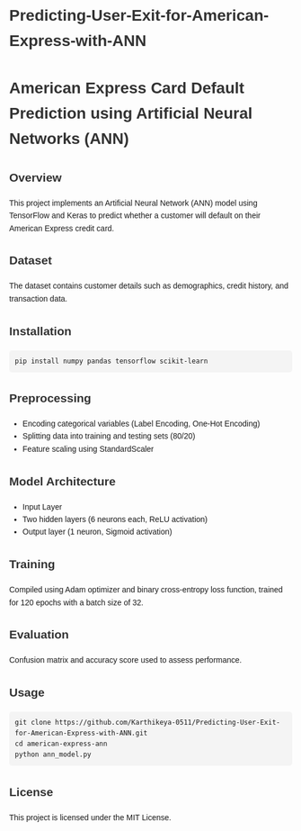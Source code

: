 # Predicting-User-Exit-for-American-Express-with-ANN
<!DOCTYPE html>
<html lang="en">
<head>
    <meta charset="UTF-8">
    <meta name="viewport" content="width=device-width, initial-scale=1.0">
    <title>American Express Card Default Prediction</title>
    <style>
        body {
            font-family: Arial, sans-serif;
            margin: 40px;
            line-height: 1.6;
        }
        h1, h2 {
            color: #333;
        }
        code {
            background: #f4f4f4;
            padding: 5px;
            border-radius: 5px;
        }
        pre {
            background: #f4f4f4;
            padding: 10px;
            border-radius: 5px;
            overflow-x: auto;
        }
    </style>
</head>
<body>
    <h1>American Express Card Default Prediction using Artificial Neural Networks (ANN)</h1>
    
<h2>Overview</h2>
    <p>This project implements an Artificial Neural Network (ANN) model using TensorFlow and Keras to predict whether a customer will default on their American Express credit card.</p>
    
<h2>Dataset</h2>
    <p>The dataset contains customer details such as demographics, credit history, and transaction data.</p>
    
<h2>Installation</h2>
    <pre><code>pip install numpy pandas tensorflow scikit-learn</code></pre>
    
<h2>Preprocessing</h2>
    <ul>
        <li>Encoding categorical variables (Label Encoding, One-Hot Encoding)</li>
        <li>Splitting data into training and testing sets (80/20)</li>
        <li>Feature scaling using StandardScaler</li>
    </ul>
    
<h2>Model Architecture</h2>
    <ul>
        <li>Input Layer</li>
        <li>Two hidden layers (6 neurons each, ReLU activation)</li>
        <li>Output layer (1 neuron, Sigmoid activation)</li>
    </ul>
    
<h2>Training</h2>
    <p>Compiled using Adam optimizer and binary cross-entropy loss function, trained for 120 epochs with a batch size of 32.</p>
    
<h2>Evaluation</h2>
    <p>Confusion matrix and accuracy score used to assess performance.</p>
    
<h2>Usage</h2>
    <pre><code>git clone https://github.com/Karthikeya-0511/Predicting-User-Exit-for-American-Express-with-ANN.git
cd american-express-ann
python ann_model.py</code></pre>
    
<h2>License</h2>
    <p>This project is licensed under the MIT License.</p>
</body>
</html>
